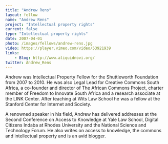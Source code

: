 ```yaml
---
title: "Andrew Rens"
layout: fellow
name: "Andrew Rens"
project: "Intellectual property rights"
current: false
type: "Intellectual property rights"
date: 2007-04-01
photo: /images/fellows/andrew-rens.jpg
video: https://player.vimeo.com/video/53921939
links:
    - Blog: http://www.aliquidnovi.org/
twitter: Andrew_Rens
---
```



Andrew was Intellectual Property Fellow for the Shuttleworth Foundation from 2007 to 2010. He was also Legal Lead for Creative Commons South Africa, a co-founder and director of The African Commons Project, charter member of Freedom to Innovate South Africa and a research associate at the LINK Center. After teaching at Wits Law School he was a fellow at the Stanford Center for Internet and Society.

A renowned speaker in his field, Andrew has delivered addresses at the Second Conference on Access to Knowledge at Yale Law School, Digital Citizens Indaba at Rhodes University and the National Science and Technology Forum. He also writes on access to knowledge, the commons and intellectual property and is an avid blogger.
